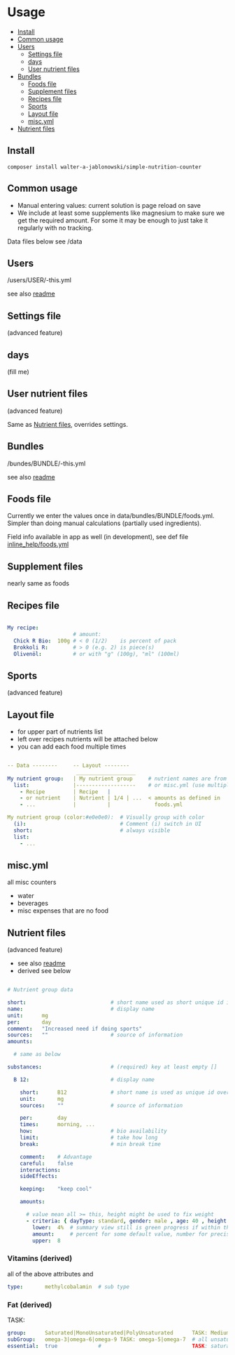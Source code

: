 # Usage

- [Install](#install)
- [Common usage](#common-usage)
- [Users](#users)
  - [Settings file](#settings-file)
  - [days](#days)
  - [User nutrient files](#user-nutrient-files)
- [Bundles](#bundles)
  - [Foods file](#foods-file)
  - [Supplement files](#supplement-files)
  - [Recipes file](#recipes-file)
  - [Sports](#sports)
  - [Layout file](#layout-file)
  - [misc.yml](#miscyml)
- [Nutrient files](#nutrient-files)


Install
----------------------------------------------------------

```
composer install walter-a-jablonowski/simple-nutrition-counter
```


Common usage
----------------------------------------------------------

- Manual entering values: current solution is page reload on save
- We include at least some supplements like magnesium to make sure we get the required amount. For some it may be enough to just take it regularly with no tracking.

Data files below see /data


Users
----------------------------------------------------------

/users/USER/-this.yml

see also [readme](../src/data/users/README.md)


Settings file
----------------------------------------------------------

(advanced feature)


days
----------------------------------------------------------

(fill me)


User nutrient files
----------------------------------------------------------

(advanced feature)

Same as [Nutrient files](#nutrient-files), overrides settings.


Bundles
----------------------------------------------------------

/bundes/BUNDLE/-this.yml

see also [readme](../src/data/bundles/README.md)


Foods file
----------------------------------------------------------

Currently we enter the values once in data/bundles/BUNDLE/foods.yml. Simpler
than doing manual calculations (partially used ingredients).

Field info available in app as well (in development), see def file [inline_help/foods.yml](../src/misc/inline_help/foods.yml)


Supplement files
----------------------------------------------------------

nearly same as foods


Recipes file
----------------------------------------------------------

```yaml

My recipe:
                     # amount:
  Chick R Bio:  100g # < 0 (1/2)    is percent of pack
  Brokkoli R:        # > 0 (e.g. 2) is piece(s)
  Olivenöl:          # or with "g" (100g), "ml" (100ml)
```


Sports
----------------------------------------------------------

(advanced feature)


Layout file
----------------------------------------------------------

- for upper part of nutrients list
- left over recipes nutrients will be attached below
- you can add each food multiple times

```yaml

-- Data --------     -- Layout --------
                      ___________________    
My nutrient group:   | My nutrient group     # nutrient names are from recipes.yml, foods.yml
  list:              |-------------------    # or misc.yml (use multiple times possible)
    - Recipe         | Recipe   |
    - or nutrient    | Nutrient | 1/4 | ...  < amounts as defined in
    - ...            |          |              foods.yml

My nutrient group (color:#e0e0e0):  # Visually group with color
  (i):                              # Comment (i) switch in UI
  short:                            # always visible
  list:
    - ...
```


misc.yml
----------------------------------------------------------

all misc counters

- water
- beverages
- misc expenses that are no food


Nutrient files
----------------------------------------------------------

(advanced feature)

- see also [readme](../src/data/nutrients/README.md)
- derived see below

```yaml

# Nutrient group data

short:                           # short name used as short unique id in daily files (file name is alternative id used in code)
name:                            # display name
unit:      mg
per:       day
comment:   "Increased need if doing sports"
sources:   ""                    # source of information
amounts:

  # same as below

substances:                      # (required) key at least empty []

  B 12:                          # display name

    short:      B12              # short name is used as unique id over all files
    unit:       mg
    sources:    ""               # source of information

    per:        day
    times:      morning, ...
    how:                         # bio availability
    limit:                       # take how long
    break:                       # min break time

    comment:    # Advantage
    careful:    false
    interactions:      
    sideEffects:      

    keeping:    "keep cool"

    amounts:

      # value mean all >= this, height might be used to fix weight
      - criteria: { dayType: standard, gender: male , age: 40 , height: "*" , weight: 70 }
        lower:  4%  # summary view still is green progress if within these bounds
        amount:     # percent for some default value, number for precise (max is added to amount)
        upper:  8   
```


### Vitamins (derived)

all of the above attributes and

```yaml
type:       methylcobalamin  # sub type
```


### Fat (derived)

TASK:

```yaml
group:      Saturated|MonoUnsaturated|PolyUnsaturated      TASK: Medium-chain fatty acids, Short-chain fatty acids
subGroup:   omega-3|omega-6|omega-9 TASK: omega-5|omega-7  # all unsaturated mono: 7 9, poly: 3 5 6
essential:  true             #                             TASK: saturated devide in long chain, short chain, ... 
```
